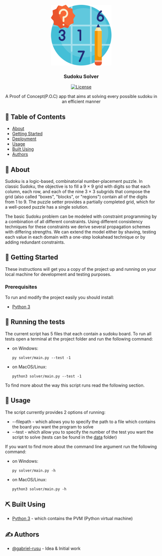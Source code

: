 <p align="center">
  <a href="" rel="noopener">
 <img width=200px height=200px src="./assets/pastime.png" alt="Project logo"></a>
</p>

<h3 align="center">Sudoku Solver</h3>

<div align="center">

  [![License](https://img.shields.io/badge/license-MIT-blue.svg)](/LICENSE)

</div>

<p align="center">A Proof of Concept(P.O.C) app that aims at solving every possible sudoku in an efficient manner
    <br> 
</p>

## 📝 Table of Contents
- [About](#about)
- [Getting Started](#getting_started)
- [Deployment](#deployment)
- [Usage](#usage)
- [Built Using](#built_using)
- [Authors](#authors)


## 🧐 About <a name = "about"></a>
Sudoku is a logic-based, combinatorial number-placement puzzle. In classic Sudoku, the objective is to fill a 9 × 9 grid with digits so that each column, each row, and each of the nine 3 × 3 subgrids that compose the grid (also called "boxes", "blocks", or "regions") contain all of the digits from 1 to 9. The puzzle setter provides a partially completed grid, which for a well-posed puzzle has a single solution.

The basic Sudoku problem can be modeled with constraint programming by a combination of all different constraints. Using different consistency techniques for these constraints we derive several propagation schemes with differing strengths. We can extend the model either by shaving, testing each
value in each domain with a one-step lookahead technique or by adding redundant constraints.


## 🏁 Getting Started <a name = "getting_started"></a>
These instructions will get you a copy of the project up and running on your local machine for development and testing purposes.

### Prerequisites
To run and modify the project easily you should install:
  - [Python 3](https://www.python.org/downloads/)

## 🔧 Running the tests <a name = "tests"></a>
The current script has 5 files that each contain a sudoku board. To run all tests open a terminal at the project folder and run the following command:
  - on Windows:
    ```
    py solver/main.py --test -1
    ```
  - on MacOS/Linux:
    ```
    python3 solver/main.py --test -1
    ```
To find more about the way this script runs read the following section.

## 🎈 Usage <a name="usage"></a>
The script currently provides 2 options of running:
  - --filepath - which allows you to specify the path to a file which contains the board you want the program to solve
  - --test - which allow you to specify the number of the test you want the script to solve (tests can be found in the [data](solver/tests/data/) folder)

If you want to find more about the command line argument run the following command:
  - on Windows:
    ```
    py solver/main.py -h
    ```
  - on MacOS/Linux:
    ```
    python3 solver/main.py -h
    ```

## ⛏️ Built Using <a name = "built_using"></a>
- [Python 3](https://www.python.org/downloads/) - which contains the PVM (Python virtual machine)


## ✍️ Authors <a name = "authors"></a>
- [@gabriel-rusu](https://github.com/gabriel-rusu) - Idea & Initial work
